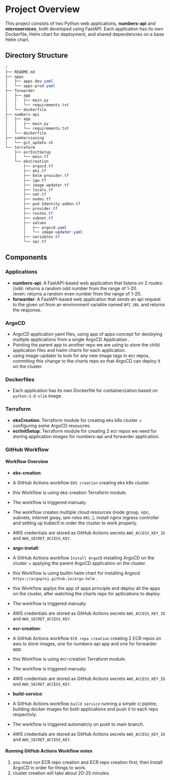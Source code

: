 # Project Overview

This project consists of two Python web applications, **numbers-api** and **microservices**, both developed using FastAPI. Each application has its own Dockerfile, Helm chart for deployment, and shared dependencies on a base Helm chart.

## Directory Structure
```csharp
/
├── README.md
├── apps
│   ├── apps-dev.yaml
│   └── apps-prod.yaml
├── forwarder
│   ├── app
│   │   ├── main.py
│   │   └── requirements.txt
│   └── dockerfile
├── numbers-api
│   ├── app
│   │   ├── main.py
│   │   └── requirements.txt
│   └── dockerfile
├── semVersioning
│   └── git_update.sh
└── terraform
    ├── ecrInitSetup
    │   └── main.tf
    └── eksCreation
        ├── argocd.tf
        ├── eks.tf
        ├── helm-provider.tf
        ├── igw.tf
        ├── image-updater.tf
        ├── locals.tf
        ├── nat.tf
        ├── nodes.tf
        ├── pod-Identity-addon.tf
        ├── provider.tf
        ├── routes.tf
        ├── subnet.tf
        ├── values
        │   ├── argocd.yaml
        │   └── image-updater.yaml
        ├── variables.tf
        └── vpc.tf
```


## Components

### Applications
- **numbers-api**: A FastAPI-based web application that listens on 2 routes:
/odd: returns a random odd number from the range of 1-20.<br>
/even: returns a random even number from the range of 1-20.
- **forwarder**: A FastAPI-based web application that sends an api request to the given url from an environment variable named `API_URL` and returns the response.

### ArgoCD
- ArgoCD application yaml files, using app of apps concept for deoloying multiple applications from a single ArgoCD Application .
- Pointing the parent app to another repo we are using to store the child application files and hwlm charts for each application.
- using image-updater to look for any new image tags in ecr repos, commiting this change to the charts repo so that ArgoCD can deploy it on the cluster.

### Dockerfiles
- Each application has its own Dockerfile for containerization based on `python:3.9-slim` image.

### Terraform
- **eksCreation**: Terraform module for creating eks k8s cluster + configuring some ArgoCD resoucres.
- **ecrInitSetup**: Terraform module for creating 2 ecr repos we need for storing application images for numbers-api and forwarder application.

### GitHub Workflow

#### Workflow Overview
- **eks-creation**: 
- A GitHub Actions workflow `EKS creation` creating eks k8s cluster.
- this Workflow is using eks-creation Terraform module.
- The workflow is triggered manualy.
- The workflow creates multiple cloud resources (node group, vpc, subnets, internet gway, iam roles etc..), install nginx ingress controller and setting up kubectl in order the cluster to work properly.
- AWS credentials are stored as GitHub Actions secrets `AWS_ACCESS_KEY_ID` and `AWS_SECRET_ACCESS_KEY`.

- **argo-install**: 
- A GitHub Actions workflow `Install ArgoCD` installing ArgoCD on the cluster + applying the parent ArgoCD application on the cluster.
- this Workflow is using builtin helm chart for installing Argocd `https://argoproj.github.io/argo-helm` .
- this Workflow applys the app of apps principle and deploy all the apps on the cluster, after watching the charts repo for apllications to deploy.
- The workflow is triggered manualy.
- AWS credentials are stored as GitHub Actions secrets `AWS_ACCESS_KEY_ID` and `AWS_SECRET_ACCESS_KEY`.

- **ecr-creation**: 
- A GitHub Actions workflow `ECR repo creation` creating 2 ECR repos on aws to store images, one for numbers-api app and one for forwarder app.
- this Workflow is using ecr-creation Terraform module.
- The workflow is triggered manualy.
- AWS credentials are stored as GitHub Actions secrets `AWS_ACCESS_KEY_ID` and `AWS_SECRET_ACCESS_KEY`.

- **build-service**:
- A GitHub Actions workflow `build service` running a simple ci pipline, building docker images for both applications and push it to each repo respectivly.
- The workflow is triggered automaticly on push to main branch.
- AWS credentials are stored as GitHub Actions secrets `AWS_ACCESS_KEY_ID` and `AWS_SECRET_ACCESS_KEY`.

#### Running GitHub Actions Workflow notes

1. you must run ECR repo creation and ECR repo creation first, then Install ArgoCD in order for things to work.
2. cluster creation will take about 20-25 minutes.



